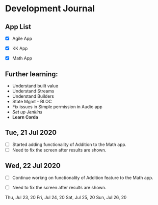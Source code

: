 # Development Journal

## App List
- [x] Agile App
- [x] KK App   
- [x] Math App


## Further learning:
* Understand built value
* Understand Streams
* Understand Builders
* State Mgmt - BLOC
* Fix issues in Simple permission in Audio app
* *Set up Jenkins*
* **Learn Corda**


## Tue, 21 Jul 2020 
- [ ] Started adding functionality of Addition to the Math app.
- [ ] Need to fix the screen after results are shown.

## Wed, 22 Jul 2020 
- [ ] Continue workng on functionality of Addition feature to the Math app.
- [ ] Need to fix the screen after results are shown.



Thu, Jul 23, 20
Fri, Jul 24, 20
Sat, Jul 25, 20
Sun, Jul 26, 20


